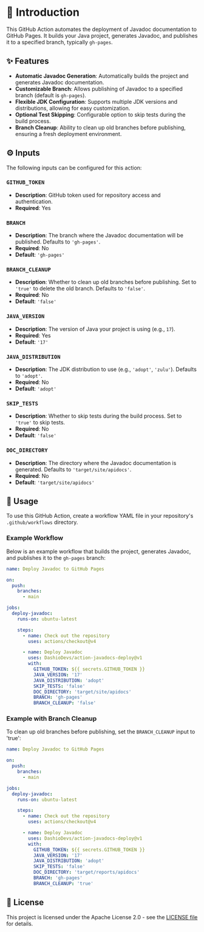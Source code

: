 # 📘 Introduction

This GitHub Action automates the deployment of Javadoc documentation to GitHub Pages. It builds your Java project, generates Javadoc, and publishes it to a specified branch, typically `gh-pages`.

## ✨ Features

- **Automatic Javadoc Generation**: Automatically builds the project and generates Javadoc documentation.
- **Customizable Branch**: Allows publishing of Javadoc to a specified branch (default is `gh-pages`).
- **Flexible JDK Configuration**: Supports multiple JDK versions and distributions, allowing for easy customization.
- **Optional Test Skipping**: Configurable option to skip tests during the build process.
- **Branch Cleanup**: Ability to clean up old branches before publishing, ensuring a fresh deployment environment.

## ⚙️ Inputs

The following inputs can be configured for this action:

### `GITHUB_TOKEN`
- **Description**: GitHub token used for repository access and authentication.
- **Required**: Yes

### `BRANCH`
- **Description**: The branch where the Javadoc documentation will be published. Defaults to `'gh-pages'`.
- **Required**: No
- **Default**: `'gh-pages'`

### `BRANCH_CLEANUP`
- **Description**: Whether to clean up old branches before publishing. Set to `'true'` to delete the old branch. Defaults to `'false'`.
- **Required**: No
- **Default**: `'false'`

### `JAVA_VERSION`
- **Description**: The version of Java your project is using (e.g., `17`).
- **Required**: Yes
- **Default**: `'17'`

### `JAVA_DISTRIBUTION`
- **Description**: The JDK distribution to use (e.g., `'adopt'`, `'zulu'`). Defaults to `'adopt'`.
- **Required**: No
- **Default**: `'adopt'`

### `SKIP_TESTS`
- **Description**: Whether to skip tests during the build process. Set to `'true'` to skip tests.
- **Required**: No
- **Default**: `'false'`

### `DOC_DIRECTORY`
- **Description**: The directory where the Javadoc documentation is generated. Defaults to `'target/site/apidocs'`.
- **Required**: No
- **Default**: `'target/site/apidocs'`

## 🚀 Usage

To use this GitHub Action, create a workflow YAML file in your repository's `.github/workflows` directory.

### Example Workflow

Below is an example workflow that builds the project, generates Javadoc, and publishes it to the `gh-pages` branch:

```yaml
name: Deploy Javadoc to GitHub Pages

on:
  push:
    branches:
      - main

jobs:
  deploy-javadoc:
    runs-on: ubuntu-latest

    steps:
      - name: Check out the repository
        uses: actions/checkout@v4

      - name: Deploy Javadoc
        uses: DashioDevs/action-javadocs-deploy@v1
        with:
          GITHUB_TOKEN: ${{ secrets.GITHUB_TOKEN }}
          JAVA_VERSION: '17'
          JAVA_DISTRIBUTION: 'adopt'
          SKIP_TESTS: 'false'
          DOC_DIRECTORY: 'target/site/apidocs'
          BRANCH: 'gh-pages'
          BRANCH_CLEANUP: 'false'
```


### Example with Branch Cleanup

To clean up old branches before publishing, set the `BRANCH_CLEANUP` input to 'true':

```yaml
name: Deploy Javadoc to GitHub Pages

on:
  push:
    branches:
      - main

jobs:
  deploy-javadoc:
    runs-on: ubuntu-latest

    steps:
      - name: Check out the repository
        uses: actions/checkout@v4

      - name: Deploy Javadoc
        uses: DashioDevs/action-javadocs-deploy@v1
        with:
          GITHUB_TOKEN: ${{ secrets.GITHUB_TOKEN }}
          JAVA_VERSION: '17'
          JAVA_DISTRIBUTION: 'adopt'
          SKIP_TESTS: 'false'
          DOC_DIRECTORY: 'target/reports/apidocs'
          BRANCH: 'gh-pages'
          BRANCH_CLEANUP: 'true'
```

## 📄 License
This project is licensed under the Apache License 2.0 - see the [LICENSE file](https://github.com/DashioDevs/action-javadocs-deploy/blob/main/LICENSE) for details.
